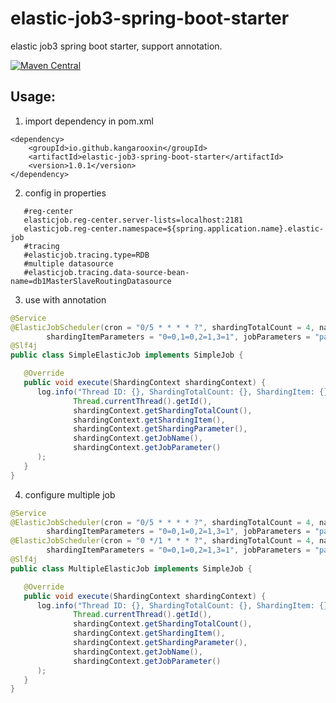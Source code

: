 # elastic-job3-spring-boot-starter

elastic job3 spring boot starter, support annotation.

[![Maven Central](https://maven-badges.herokuapp.com/maven-central/io.github.kangarooxin/elastic-job3-spring-boot-starter/badge.svg)](https://maven-badges.herokuapp.com/maven-central/io.github.kangarooxin/elastic-job3-spring-boot-starter)

## Usage:
1. import dependency in pom.xml
```
<dependency>
    <groupId>io.github.kangarooxin</groupId>
    <artifactId>elastic-job3-spring-boot-starter</artifactId>
    <version>1.0.1</version>
</dependency>
```
2. config in properties
```properties
   #reg-center
   elasticjob.reg-center.server-lists=localhost:2181
   elasticjob.reg-center.namespace=${spring.application.name}.elastic-job
   #tracing
   #elasticjob.tracing.type=RDB
   #multiple datasource
   #elasticjob.tracing.data-source-bean-name=db1MasterSlaveRoutingDatasource
```
3. use with annotation
```java
@Service
@ElasticJobScheduler(cron = "0/5 * * * * ?", shardingTotalCount = 4, name = "SimpleElasticJob",
        shardingItemParameters = "0=0,1=0,2=1,3=1", jobParameters = "parameter")
@Slf4j
public class SimpleElasticJob implements SimpleJob {

   @Override
   public void execute(ShardingContext shardingContext) {
      log.info("Thread ID: {}, ShardingTotalCount: {}, ShardingItem: {}, ShardingParameter: {}, JobName: {}, JobParameter: {}",
              Thread.currentThread().getId(),
              shardingContext.getShardingTotalCount(),
              shardingContext.getShardingItem(),
              shardingContext.getShardingParameter(),
              shardingContext.getJobName(),
              shardingContext.getJobParameter()
      );
   }
}
```
4. configure multiple job
```java
@Service
@ElasticJobScheduler(cron = "0/5 * * * * ?", shardingTotalCount = 4, name = "SimpleElasticJobLevel1",
        shardingItemParameters = "0=0,1=0,2=1,3=1", jobParameters = "parameter")
@ElasticJobScheduler(cron = "0 */1 * * * ?", shardingTotalCount = 4, name = "SimpleElasticJobLevel2",
        shardingItemParameters = "0=0,1=0,2=1,3=1", jobParameters = "parameter")
@Slf4j
public class MultipleElasticJob implements SimpleJob {

   @Override
   public void execute(ShardingContext shardingContext) {
      log.info("Thread ID: {}, ShardingTotalCount: {}, ShardingItem: {}, ShardingParameter: {}, JobName: {}, JobParameter: {}",
              Thread.currentThread().getId(),
              shardingContext.getShardingTotalCount(),
              shardingContext.getShardingItem(),
              shardingContext.getShardingParameter(),
              shardingContext.getJobName(),
              shardingContext.getJobParameter()
      );
   }
}
```
